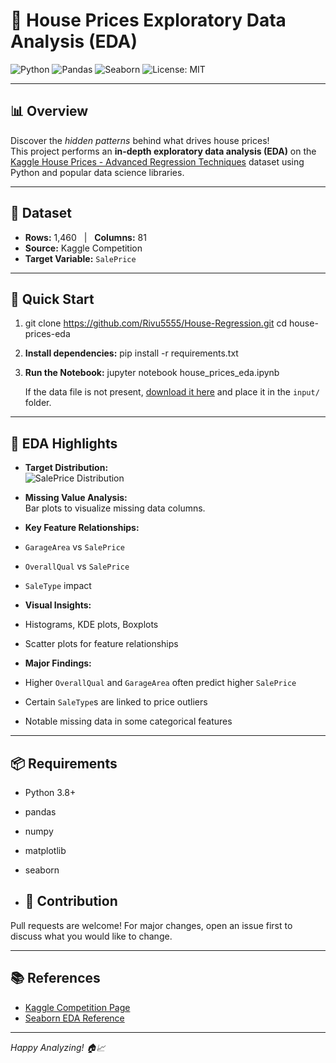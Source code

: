 # 🏡 House Prices Exploratory Data Analysis (EDA)

![Python](https://img.shields.io/badge/Python-3.8%2B-blue)
![Pandas](https://img.shields.io/badge/Pandas-1.1%2B-green)
![Seaborn](https://img.shields.io/badge/Seaborn-0.11%2B-purple)
![License: MIT](https://img.shields.io/badge/License-MIT-yellow.svg)

---

## 📊 Overview

Discover the *hidden patterns* behind what drives house prices!  
This project performs an **in-depth exploratory data analysis (EDA)** on the [Kaggle House Prices - Advanced Regression Techniques](https://www.kaggle.com/c/house-prices-advanced-regression-techniques) dataset using Python and popular data science libraries.

---

## 📁 Dataset

- **Rows:** 1,460 &nbsp; | &nbsp; **Columns:** 81  
- **Source:** Kaggle Competition  
- **Target Variable:** `SalePrice`

---

## 🚀 Quick Start
1. git clone https://github.com/Rivu5555/House-Regression.git
  cd house-prices-eda
2. **Install dependencies:**
   pip install -r requirements.txt
3. **Run the Notebook:**
   jupyter notebook house_prices_eda.ipynb

   If the data file is not present, [download it here](https://www.kaggle.com/c/house-prices-advanced-regression-techniques/data) and place it in the `input/` folder.

---

## 🧐 EDA Highlights

- **Target Distribution:**  
![SalePrice Distribution](plots/saleprice_dist.png)

- **Missing Value Analysis:**  
Bar plots to visualize missing data columns.

- **Key Feature Relationships:**  
- `GarageArea` vs `SalePrice`
- `OverallQual` vs `SalePrice`
- `SaleType` impact

- **Visual Insights:**  
- Histograms, KDE plots, Boxplots
- Scatter plots for feature relationships

- **Major Findings:**  
- Higher `OverallQual` and `GarageArea` often predict higher `SalePrice`
- Certain `SaleType`s are linked to price outliers
- Notable missing data in some categorical features

---

## 📦 Requirements

- Python 3.8+
- pandas
- numpy
- matplotlib
- seaborn

- ## 🤝 Contribution

Pull requests are welcome! For major changes, open an issue first to discuss what you would like to change.

---
## 📚 References

- [Kaggle Competition Page](https://www.kaggle.com/c/house-prices-advanced-regression-techniques)
- [Seaborn EDA Reference](https://seaborn.pydata.org/)

---

*Happy Analyzing! 🏠📈*
   
